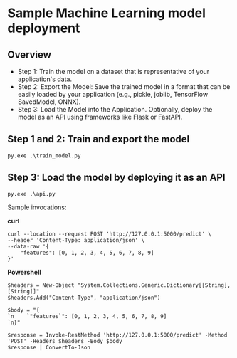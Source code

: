# Sample Machine Learning model deployment

## Overview

- Step 1: Train the model on a dataset that is representative of your application's data.
- Step 2: Export the Model: Save the trained model in a format that can be easily loaded by your application (e.g., pickle, joblib, TensorFlow SavedModel, ONNX).
- Step 3: Load the Model into the Application. Optionally, deploy the model as an API using frameworks like Flask or FastAPI.

## Step 1 and 2: Train and export the model

```
py.exe .\train_model.py
```

## Step 3: Load the model by deploying it as an API

```
py.exe .\api.py
```

Sample invocations:

**curl**

```
curl --location --request POST 'http://127.0.0.1:5000/predict' \
--header 'Content-Type: application/json' \
--data-raw '{
    "features": [0, 1, 2, 3, 4, 5, 6, 7, 8, 9]
}'
```

**Powershell**

```
$headers = New-Object "System.Collections.Generic.Dictionary[[String],[String]]"
$headers.Add("Content-Type", "application/json")

$body = "{
`n    `"features`": [0, 1, 2, 3, 4, 5, 6, 7, 8, 9]
`n}"

$response = Invoke-RestMethod 'http://127.0.0.1:5000/predict' -Method 'POST' -Headers $headers -Body $body
$response | ConvertTo-Json
```

